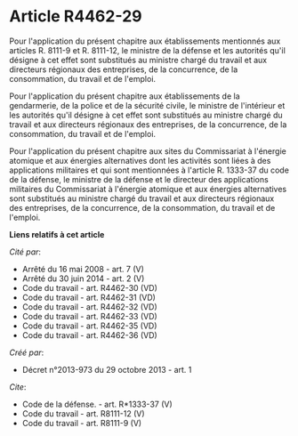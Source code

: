 # Article R4462-29

Pour l'application du présent chapitre aux établissements mentionnés aux articles R. 8111-9 et R. 8111-12, le ministre de la
défense et les autorités qu'il désigne à cet effet sont substitués au ministre chargé du travail et aux directeurs régionaux
des entreprises, de la concurrence, de la consommation, du travail et de l'emploi. 

Pour l'application du présent chapitre aux établissements de la gendarmerie, de la police et de la sécurité civile, le
ministre de l'intérieur et les autorités qu'il désigne à cet effet sont substitués au ministre chargé du travail et aux
directeurs régionaux des entreprises, de la concurrence, de la consommation, du travail et de l'emploi. 

Pour l'application du présent chapitre aux sites du Commissariat à l'énergie atomique et aux énergies alternatives dont les
activités sont liées à des applications militaires et qui sont mentionnées à l'article R. 1333-37 du code de la défense, le
ministre de la défense et le directeur des applications militaires du Commissariat à l'énergie atomique et aux énergies
alternatives sont substitués au ministre chargé du travail et aux directeurs régionaux des entreprises, de la concurrence, de
la consommation, du travail et de l'emploi.

**Liens relatifs à cet article**

_Cité par_:

  - Arrêté du 16 mai 2008 - art. 7 (V)
  - Arrêté du 30 juin 2014 - art. 2 (V)
  - Code du travail - art. R4462-30 (VD)
  - Code du travail - art. R4462-31 (VD)
  - Code du travail - art. R4462-32 (VD)
  - Code du travail - art. R4462-33 (VD)
  - Code du travail - art. R4462-35 (VD)
  - Code du travail - art. R4462-36 (VD)

_Créé par_:

  - Décret n°2013-973 du 29 octobre 2013 - art. 1

_Cite_:

  - Code de la défense. - art. R*1333-37 (V)
  - Code du travail - art. R8111-12 (V)
  - Code du travail - art. R8111-9 (V)
